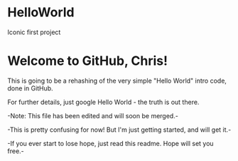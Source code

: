 # HelloWorld
Iconic first project

# Welcome to GitHub, Chris!
This is going to be a rehashing of the very simple "Hello World" intro code, done in GitHub.

For further details, just google Hello World - the truth is out there.

-Note: This file has been edited and will soon be merged.-

-This is pretty confusing for now! But I'm just getting started, and will get it.-

-If you ever start to lose hope, just read this readme. Hope will set you free.-
